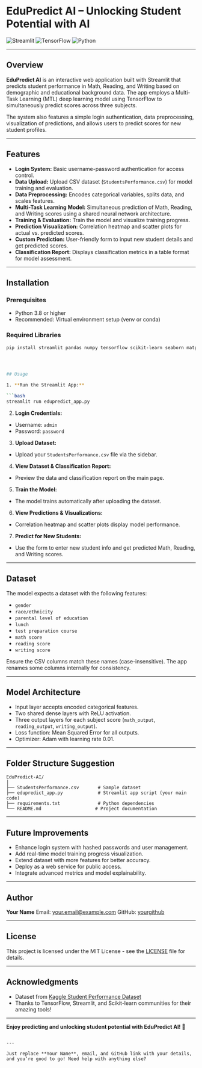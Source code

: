 # EduPredict AI – Unlocking Student Potential with AI

![Streamlit](https://img.shields.io/badge/Streamlit-App-orange) ![TensorFlow](https://img.shields.io/badge/TensorFlow-Deep_Learning-red) ![Python](https://img.shields.io/badge/Python-3.8+-blue)

---

## Overview

**EduPredict AI** is an interactive web application built with Streamlit that predicts student performance in Math, Reading, and Writing based on demographic and educational background data. The app employs a Multi-Task Learning (MTL) deep learning model using TensorFlow to simultaneously predict scores across three subjects.

The system also features a simple login authentication, data preprocessing, visualization of predictions, and allows users to predict scores for new student profiles.

---

## Features

- **Login System:** Basic username-password authentication for access control.
- **Data Upload:** Upload CSV dataset (`StudentsPerformance.csv`) for model training and evaluation.
- **Data Preprocessing:** Encodes categorical variables, splits data, and scales features.
- **Multi-Task Learning Model:** Simultaneous prediction of Math, Reading, and Writing scores using a shared neural network architecture.
- **Training & Evaluation:** Train the model and visualize training progress.
- **Prediction Visualization:** Correlation heatmap and scatter plots for actual vs. predicted scores.
- **Custom Prediction:** User-friendly form to input new student details and get predicted scores.
- **Classification Report:** Displays classification metrics in a table format for model assessment.

---

## Installation

### Prerequisites

- Python 3.8 or higher
- Recommended: Virtual environment setup (venv or conda)

### Required Libraries

```bash
pip install streamlit pandas numpy tensorflow scikit-learn seaborn matplotlib




## Usage

1. **Run the Streamlit App:**

```bash
streamlit run edupredict_app.py
```

2. **Login Credentials:**

* Username: `admin`
* Password: `password`

3. **Upload Dataset:**

* Upload your `StudentsPerformance.csv` file via the sidebar.

4. **View Dataset & Classification Report:**

* Preview the data and classification report on the main page.

5. **Train the Model:**

* The model trains automatically after uploading the dataset.

6. **View Predictions & Visualizations:**

* Correlation heatmap and scatter plots display model performance.

7. **Predict for New Students:**

* Use the form to enter new student info and get predicted Math, Reading, and Writing scores.

---

## Dataset

The model expects a dataset with the following features:

* `gender`
* `race/ethnicity`
* `parental level of education`
* `lunch`
* `test preparation course`
* `math score`
* `reading score`
* `writing score`

Ensure the CSV columns match these names (case-insensitive). The app renames some columns internally for consistency.

---

## Model Architecture

* Input layer accepts encoded categorical features.
* Two shared dense layers with ReLU activation.
* Three output layers for each subject score (`math_output`, `reading_output`, `writing_output`).
* Loss function: Mean Squared Error for all outputs.
* Optimizer: Adam with learning rate 0.01.

---

## Folder Structure Suggestion

```
EduPredict-AI/
│
├── StudentsPerformance.csv       # Sample dataset
├── edupredict_app.py             # Streamlit app script (your main code)
├── requirements.txt              # Python dependencies
└── README.md                    # Project documentation
```

---

## Future Improvements

* Enhance login system with hashed passwords and user management.
* Add real-time model training progress visualization.
* Extend dataset with more features for better accuracy.
* Deploy as a web service for public access.
* Integrate advanced metrics and model explainability.

---

## Author

**Your Name**
Email: [your.email@example.com](mailto:your.email@example.com)
GitHub: [yourgithub](https://github.com/yourgithub)

---

## License

This project is licensed under the MIT License - see the [LICENSE](LICENSE) file for details.

---

## Acknowledgments

* Dataset from [Kaggle Student Performance Dataset](https://www.kaggle.com/datasets/spscientist/students-performance-in-exams)
* Thanks to TensorFlow, Streamlit, and Scikit-learn communities for their amazing tools!

---

**Enjoy predicting and unlocking student potential with EduPredict AI! 🚀**

```

---

Just replace **Your Name**, email, and GitHub link with your details, and you’re good to go! Need help with anything else?
```
